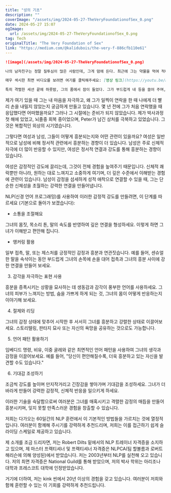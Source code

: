 ```yaml
---
title: "성의 기초"
description: ""
coverImage: "/assets/img/2024-05-27-TheVeryFoundationofSex_0.png"
date: 2024-05-27 15:07
ogImage: 
  url: /assets/img/2024-05-27-TheVeryFoundationofSex_0.png
tag: Tech
originalTitle: "The Very Foundation of Sex"
link: "https://medium.com/@kalidubois/the-very-f-886cfb110e61"
---
```



```markdown
![image](/assets/img/2024-05-27-TheVeryFoundationofSex_0.png)

나의 남자친구는 정말 질투심이 많은 사람인데, 그게 맘에 든다. 최근에 그는 약물을 먹여 적나라하게 만지작거리며 자국들을 즐기던 야한 이야기를 나눠주었다. 그 결과로 그는 세로필름으로 감싸져 있고 누군가에 의해 최면을 걸리게 된 것이었다. 그는 몇 년간 에로틱 탐험의 세계에 발을 들인 적이 있었는데, 아마도 나와 같은 기간 동안 활동했던 것 같다.

매우 섹시한 최면 비디오를 보려면 여기를 클릭해주세요: [영상 링크](https://youtu.be/mkcTmNe6kQU?si=LktapkZGHkdnbZFW)

특히 격렬한 세션 끝에 하룻밤, 그의 품에서 잠이 들었다. 그가 부드럽게 내 등을 쓸어 주며, 나는 몸을 돌리고 그가 속삭였다. "너는 완전 훌륭한 사람이 됐어." 그 말에 오싹함이 느껴졌다. 왜냐하면 그가 몇 년 동안 내 블로그를 열심히 읽고 있었다는 것을 알고 있었기 때문이다. 몇 년 동안! 그리고 나는 보통 그저 내 이중 인생에 관해 아무것도 모르는 무술에서 만나는 바보들의 성적 유혹과 데이트 제의를 무시하곤 했다.
```

<div class="content-ad"></div>

제가 여기 있을 때 그는 내 마음을 자극하고, 왜 그가 일찍이 연락을 한 때 나에게 더 빨리 손을 내밀지 않았는지 궁금하게 만들고 있습니다. 몇 년 전에 그가 처음 연락했을 때 응답했다면 어떠했을까요? 그러나 그 시절에는 준비가 되지 않았습니다. 제가 박사과정 첫 해에 있었고, 뇌졸중 회복 중이었으며, Peter가 남긴 상처를 극복하고 있었습니다. 그것은 복합적인 외상의 시기였습니다.

그렇다면 여성과 남성, 그들이 어떻게 흥분되는지와 어떤 관련이 있을까요? 여성은 일반적으로 남성에 비해 정서적 관련에서 흥분하는 경향이 더 있습니다. 남성은 주로 신체적 자극에 더 많이 반응할 수 있지만, 여성은 정서적 연결과 강도를 통해 흥분하는 경향이 있습니다.

여성은 감정적인 강도에 끌리는데, 그것이 전체 경험을 높여주기 때문입니다. 신체적 쾌락뿐만 아니라, 원하는 대로 느껴지고 소중하게 여기며, 더 깊은 수준에서 이해받는 경험에 관련이 있습니다. 남성이 감정을 섬세하게 성적 애착으로 연결할 수 있을 때, 그는 단순한 신체성을 초월하는 강력한 연결을 만들어냅니다.

NLP(신경 언어 프로그래밍)를 사용하여 이러한 감정적 강도를 만들려면, 이 단계를 따르세요 (기본으로 돌아가 보겠습니다):

<div class="content-ad"></div>

- 소통을 조절해요

그녀의 몸짓, 목소리 톤, 말의 속도를 반영하여 깊은 연결을 형성하세요. 이렇게 하면 그녀가 이해받고 편안해 집니다.

- 앵커링 활용

일부 접촉, 말, 또는 제스처를 긍정적인 감정과 흥분과 연관짓습니다. 예를 들어, 센슈얼한 말을 속삭이는 동안 부드럽게 그녀의 손목에 손을 대어 접촉과 그녀의 흥분 사이에 강한 연결을 만들어 보세요.

<div class="content-ad"></div>

3. 감각을 자극하는 표현 사용

흥분을 증폭시키는 상황을 묘사하는 데 생동감과 감각이 풍부한 언어를 사용하세요. 그녀의 피부가 느껴지는 방법, 숨을 가쁘게 하게 되는 것, 그녀의 몸이 어떻게 반응하는지 이야기해 보세요.

4. 절제와 리딩

그녀의 감정 상태에 맞추어 시작한 후 서서히 그녀를 흥분하고 강렬한 상태로 이끌어보세요. 스토리텔링, 판타지 묘사 또는 자신의 욕망을 공유하는 것으로도 가능합니다.

<div class="content-ad"></div>

5. 언어 패턴 활용하기

임베디드 명령, 비유, 이중 굴레와 같은 최면적인 언어 패턴을 사용하여 그녀의 생각과 감정을 이끌어보세요. 예를 들어, "당신이 편안해질수록, 더욱 흥분하고 있는 자신을 발견할 수도 있습니다."

6. 기대감 조성하기

조금씩 강도를 높이며 만지작거리고 긴장감을 쌓아가며 기대감을 조성하세요. 그녀가 더 바라게 만들어 강력한 감정적, 신체적 반응을 일으키게 하세요.

<div class="content-ad"></div>

이러한 기술을 숙달함으로써 여러분은 그녀를 매혹시키고 격렬한 감정의 매듭을 만들어 흥분시키며, 잊지 못할 만족스러운 경험을 창출할 수 있습니다.

저희는 다가오는 60일간의 NLP 훈련에서 이 기본적인 방법들을 가르치는 것에 열정적입니다. 여러분이 함께해 주시기를 강력하게 추천드리며, 저희는 이를 접근하기 쉽게 슬라이딩 스케일로 제공하고 있습니다.

제 소개를 조금 드리자면, 저는 Robert Dilts 밑에서의 NLP 트레이너 자격증을 소지하고 있으며, 제 마스터 프랙티셔너 및 프랙티셔너 자격증은 NLPCA(팀 할볼름과 로버트 해리슨에 의해 양성된)에서 받았습니다. 저는 2003년부터 NLP를 실천해 오고 있습니다. 저의 최면 자격증은 National Guild를 통해 받았으며, 저의 박사 학위는 아리조나 대학과 프레스코트 대학에 인정받았습니다.

거기에 더하여, 저는 kink 씬에서 20년 이상의 경험을 갖고 있습니다. 여러분이 저희와 함께 훈련할 수 있는 이 기회를 강력하게 추천드립니다.